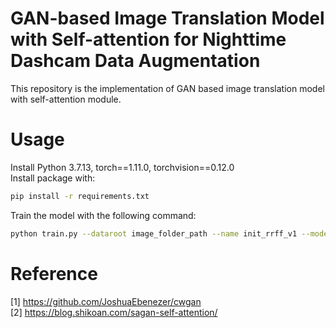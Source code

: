 # GAN-based Image Translation Model with Self-attention for Nighttime Dashcam Data Augmentation
This repository is the implementation of GAN based image translation model with self-attention module.

# Usage
Install Python 3.7.13, torch==1.11.0, torchvision==0.12.0 <br />
Install package with: <br />
```bash
pip install -r requirements.txt
```
Train the model with the following command:
```bash
python train.py --dataroot image_folder_path --name init_rrff_v1 --model cycle_ff --save_epoch_freq 1 --netG rff
```
# Reference
[1] <a href="url">https://github.com/JoshuaEbenezer/cwgan</a> <br />
[2] <a href="url">https://blog.shikoan.com/sagan-self-attention/</a>
